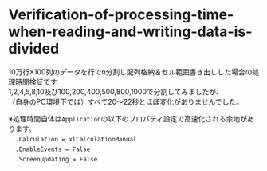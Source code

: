 # Verification-of-processing-time-when-reading-and-writing-data-is-divided
10万行×100列のデータを行でn分割し配列格納＆セル範囲書き出しした場合の処理時間検証です  
1,2,4,5,8,10及び100,200,400,500,800,1000で分割してみましたが、  
（自身のPC環境下では）すべて20～22秒とほぼ変化がありませんでした。

※処理時間自体は`Application`の以下のプロパティ設定で高速化される余地があります。  
　`.Calculation = xlCalculationManual`  
　`.EnableEvents = False`  
　`.ScreenUpdating = False`  
